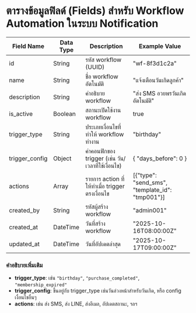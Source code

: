 # ตารางข้อมูลฟิลด์ (Fields) สำหรับ Workflow Automation ในระบบ Notification

| Field Name         | Data Type   | Description                                         | Example Value      |
|--------------------|------------|-----------------------------------------------------|--------------------|
| id                 | String     | รหัส workflow (UUID)                                | "wf-8f3d1c2a"      |
| name               | String     | ชื่อ workflow อัตโนมัติ                            | "แจ้งเตือนวันเกิดลูกค้า" |
| description        | String     | คำอธิบาย workflow                                  | "ส่ง SMS อวยพรวันเกิดอัตโนมัติ" |
| is_active          | Boolean    | สถานะเปิดใช้งาน workflow                           | true               |
| trigger_type       | String     | ประเภทเงื่อนไขที่ทำให้ workflow ทำงาน              | "birthday"         |
| trigger_config     | Object     | ค่าคอนฟิกของ trigger (เช่น วัน/เวลาที่ใช้เงื่อนไข) | { "days_before": 0 }|
| actions            | Array      | รายการ action ที่ให้ทำเมื่อ trigger ตรงเงื่อนไข      | [{"type": "send_sms", "template_id": "tmp001"}] |
| created_by         | String     | รหัสผู้สร้าง workflow                              | "admin001"         |
| created_at         | DateTime   | วันที่สร้าง workflow                                | "2025-10-16T08:00:00Z" |
| updated_at         | DateTime   | วันที่อัปเดตล่าสุด                                  | "2025-10-17T09:00:00Z" |

### คำอธิบายเพิ่มเติม
- **trigger_type**: เช่น `"birthday"`, `"purchase_completed"`, `"membership_expired"`
- **trigger_config**: ขึ้นอยู่กับ trigger_type เช่นวันล่วงหน้าสำหรับวันเกิด, หรือ config เงื่อนไขอื่นๆ
- **actions**: เช่น ส่ง SMS, ส่ง LINE, ส่งอีเมล, อัปเดตสถานะ, ฯลฯ
